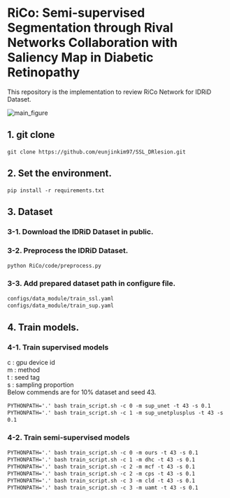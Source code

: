 # RiCo: Semi-supervised Segmentation through Rival Networks Collaboration with Saliency Map in Diabetic Retinopathy

This repository is the implementation to review RiCo Network for IDRiD Dataset.

![main_figure](<img width="787" alt="image" src="./main_figure.png">)


## 1. git clone
```
git clone https://github.com/eunjinkim97/SSL_DRlesion.git
```

## 2. Set the environment.
```
pip install -r requirements.txt
```

## 3. Dataset

### 3-1. Download the IDRiD Dataset in public.

### 3-2. Preprocess the IDRiD Dataset.
```
python RiCo/code/preprocess.py
```

### 3-3. Add prepared dataset path in configure file.
```
configs/data_module/train_ssl.yaml
configs/data_module/train_sup.yaml
```

## 4. Train models.

### 4-1. Train supervised models
c : gpu device id  
m : method  
t : seed tag  
s : sampling proportion  
Below commends are for 10% dataset and seed 43.   
```
PYTHONPATH='.' bash train_script.sh -c 0 -m sup_unet -t 43 -s 0.1
PYTHONPATH='.' bash train_script.sh -c 1 -m sup_unetplusplus -t 43 -s 0.1
``` 

### 4-2. Train semi-supervised models
```
PYTHONPATH='.' bash train_script.sh -c 0 -m ours -t 43 -s 0.1
PYTHONPATH='.' bash train_script.sh -c 1 -m dhc -t 43 -s 0.1
PYTHONPATH='.' bash train_script.sh -c 2 -m mcf -t 43 -s 0.1
PYTHONPATH='.' bash train_script.sh -c 2 -m cps -t 43 -s 0.1
PYTHONPATH='.' bash train_script.sh -c 3 -m cld -t 43 -s 0.1
PYTHONPATH='.' bash train_script.sh -c 3 -m uamt -t 43 -s 0.1
``` 


